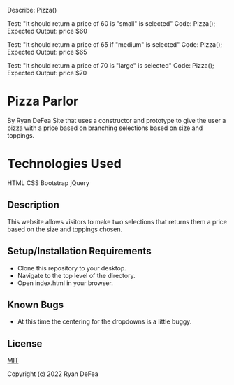 Describe: Pizza()

Test: "It should return a price of 60 is "small" is selected"
Code: Pizza();
Expected Output: price $60

Test: "It should return a price of 65 if "medium" is selected"
Code: Pizza();
Expected Output: price $65

Test: "It should return a price of 70 is "large" is selected"
Code: Pizza();
Expected Output: price $70

# Pizza Parlor

By Ryan DeFea
Site that uses a constructor and prototype to give the user a pizza with a price based on branching selections based on size and toppings.
# Technologies Used

HTML
CSS
Bootstrap
jQuery

## Description

This website allows visitors to make two selections that returns them a price based on the size and toppings chosen. 

## Setup/Installation Requirements

 - Clone this repository to your desktop.
 - Navigate to the top level of the directory.
 - Open index.html in your browser.

## Known Bugs

 - At this time the centering for the dropdowns is a little buggy. 

## License

[MIT](https://www.mit.edu/~amini/LICENSE.md) 

Copyright (c) 2022 Ryan DeFea 
